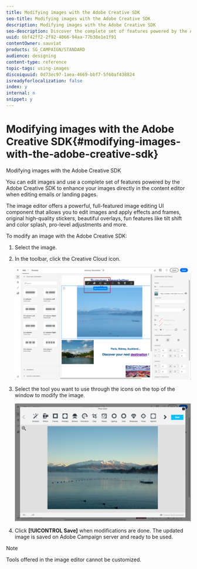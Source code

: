 ```yaml
---
title: Modifying images with the Adobe Creative SDK
seo-title: Modifying images with the Adobe Creative SDK
description: Modifying images with the Adobe Creative SDK
seo-description: Discover the complete set of features powered by the Adobe Creative SDK to enhance your images directly in the content editor.
uuid: 6bf42ff2-2f92-4066-94aa-77b38e1e1f91
contentOwner: sauviat
products: SG_CAMPAIGN/STANDARD
audience: designing
content-type: reference
topic-tags: using-images
discoiquuid: 0d73ec97-1aea-4669-bbf7-5f60af438824
isreadyforlocalization: false
index: y
internal: n
snippet: y
---
```


# Modifying images with the Adobe Creative SDK{#modifying-images-with-the-adobe-creative-sdk}

Modifying images with the Adobe Creative SDK

You can edit images and use a complete set of features powered by the Adobe Creative SDK to enhance your images directly in the content editor when editing emails or landing pages.

The image editor offers a powerful, full-featured image editing UI component that allows you to edit images and apply effects and frames, original high-quality stickers, beautiful overlays, fun features like tilt shift and color splash, pro-level adjustments and more.

To modify an image with the Adobe Creative SDK:

1. Select the image.
1. In the toolbar, click the Creative Cloud icon.

   ![](assets/des_creative_sdk_icon.png)

1. Select the tool you want to use through the icons on the top of the window to modify the image.

   ![](assets/email_designer_ccSdkToolbar.png)

1. Click **[!UICONTROL Save]** when modifications are done. The updated image is saved on Adobe Campaign server and ready to be used.

>[!NOTE]
>
>Tools offered in the image editor cannot be customized.

